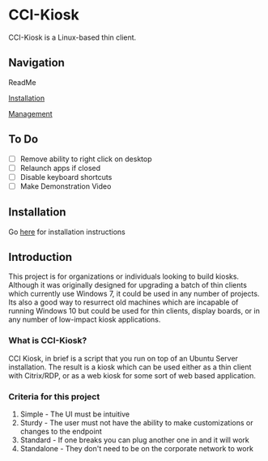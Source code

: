 # CCI-Kiosk
CCI-Kiosk is a Linux-based thin client.

## Navigation
ReadMe

[Installation](installation.md)

[Management](management.md)


## To Do

- [ ] Remove ability to right click on desktop
- [ ] Relaunch apps if closed
- [ ] Disable keyboard shortcuts
- [ ] Make Demonstration Video

## Installation
Go [here](installation.md) for installation instructions

## Introduction
This project is for organizations or individuals looking to build kiosks. Although it was originally designed for upgrading a batch of thin clients which currently use Windows 7, it could be used in any number of projects. Its also a good way to resurrect old machines which are incapable of running Windows 10 but could be used for thin clients, display boards, or in any number of low-impact kiosk applications.

### What is CCI-Kiosk?

CCI Kiosk, in brief is a script that you run on top of an Ubuntu Server installation. The result is a kiosk which can be used either as a thin client with Citrix/RDP, or as a web kiosk for some sort of web based application.


### Criteria for this project

1. Simple - The UI must be intuitive
2. Sturdy - The user must not have the ability to make customizations or changes to the endpoint
3. Standard - If one breaks you can plug another one in and it will work
4. Standalone - They don't need to be on the corporate network to work

